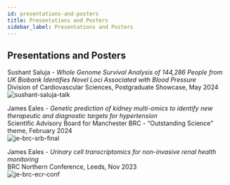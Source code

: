 ```yaml
---
id: presentations-and-posters
title: Presentations and Posters
sidebar_label: Presentations and Posters
---
```


## Presentations and Posters
<!--
example entry for presentation
James Eales - *Genetic prediction of kidney multi-omics to identify new therapeutic and diagnostic targets for hypertension*  
Scientific Advisory Board for Manchester BRC - “Outstanding Science” theme, February 2024  
-->

Sushant Saluja - *Whole Genome Survival Analysis of 144,286 People from UK Biobank Identifies Novel Loci Associated with Blood Pressure*  
Division of Cardiovascular Sciences, Postgraduate Showcase, May 2024  
![sushant-saluja-talk](https://github.com/EalesLabCompBio/EalesLabCompBio.github.io/assets/1412565/86c764a3-25fd-4413-a2a6-31691bba9ccd)

James Eales - *Genetic prediction of kidney multi-omics to identify new therapeutic and diagnostic targets for hypertension*  
Scientific Advisory Board for Manchester BRC - “Outstanding Science” theme, February 2024  
![je-brc-srb-final](https://github.com/EalesLabCompBio/EalesLabCompBio.github.io/assets/1412565/7516c7b5-b015-4d03-afcb-123481b019ca)


James Eales - *Urinary cell transcriptomics for non-invasive renal health monitoring*  
BRC Northern Conference, Leeds, Nov 2023  
![je-brc-ecr-conf](https://github.com/EalesLabCompBio/EalesLabCompBio.github.io/assets/1412565/3a56def8-bf69-4da8-9224-a3de166346e0)



